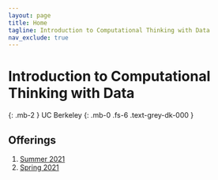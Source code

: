 ```yaml
---
layout: page
title: Home
tagline: Introduction to Computational Thinking with Data
nav_exclude: true
---
```


# Introduction to Computational Thinking with Data
{: .mb-2 }
UC Berkeley
{: .mb-0 .fs-6 .text-grey-dk-000 }

## Offerings
1. [Summer 2021](su21)
2. [Spring 2021](http://data94.org)

<br>

